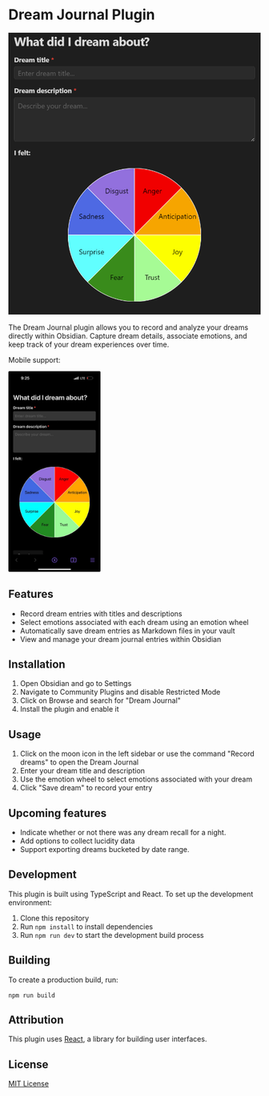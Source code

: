 # Dream Journal Plugin

<img src="amor.png" alt="Obsidian Dream Journal" max-height="712">

The Dream Journal plugin allows you to record and analyze your dreams directly within Obsidian. Capture dream details, associate emotions, and keep track of your dream experiences over time.

Mobile support:

<img src="mobile_friendly.jpg" alt="Mobile Dream Journal" height="400">

## Features

- Record dream entries with titles and descriptions
- Select emotions associated with each dream using an emotion wheel
- Automatically save dream entries as Markdown files in your vault
- View and manage your dream journal entries within Obsidian

## Installation

1. Open Obsidian and go to Settings
2. Navigate to Community Plugins and disable Restricted Mode
3. Click on Browse and search for "Dream Journal"
4. Install the plugin and enable it

## Usage

1. Click on the moon icon in the left sidebar or use the command "Record dreams" to open the Dream Journal
2. Enter your dream title and description
3. Use the emotion wheel to select emotions associated with your dream
4. Click "Save dream" to record your entry

## Upcoming features
- Indicate whether or not there was any dream recall for a night.
- Add options to collect lucidity data
- Support exporting dreams bucketed by date range.

## Development

This plugin is built using TypeScript and React. To set up the development environment:

1. Clone this repository
2. Run `npm install` to install dependencies
3. Run `npm run dev` to start the development build process

## Building

To create a production build, run:

```
npm run build
```

## Attribution

This plugin uses [React](https://reactjs.org/), a library for building user interfaces.

## License

[MIT License](LICENSE)
